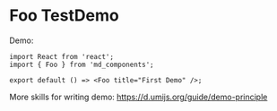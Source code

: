 # Foo TestDemo

Demo:

```tsx
import React from 'react';
import { Foo } from 'md_components';

export default () => <Foo title="First Demo" />;
```

More skills for writing demo: https://d.umijs.org/guide/demo-principle
